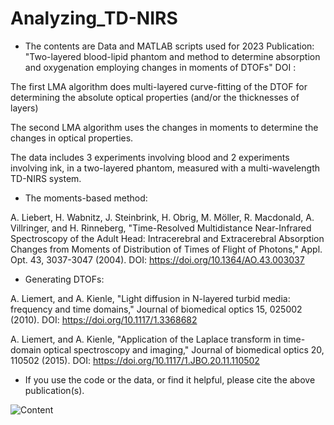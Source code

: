 # Analyzing_TD-NIRS
- The contents are Data and MATLAB scripts used for 2023 Publication:
"Two-layered blood-lipid phantom and method to determine absorption and oxygenation employing changes in moments of DTOFs"
DOI  : 

The first LMA algorithm does multi-layered curve-fitting of the DTOF for determining the absolute optical properties (and/or the thicknesses of layers)

The second LMA algorithm uses the changes in moments to determine the changes in optical properties.

The data includes 3 experiments involving blood and 2 experiments involving ink, in a two-layered phantom, measured with a multi-wavelength TD-NIRS system.

- The moments-based method:

A. Liebert, H. Wabnitz, J. Steinbrink, H. Obrig, M. Möller, R. Macdonald, A. Villringer, and H. Rinneberg, 
"Time-Resolved Multidistance Near-Infrared Spectroscopy of the Adult Head: Intracerebral and Extracerebral Absorption Changes from Moments of Distribution of Times of Flight of Photons," Appl. Opt. 43, 3037-3047 (2004).
DOI:  https://doi.org/10.1364/AO.43.003037

- Generating DTOFs:

A. Liemert, and A. Kienle, "Light diffusion in N-layered turbid media: frequency and time domains," Journal of biomedical optics 15, 025002 (2010).
DOI:  https://doi.org/10.1117/1.3368682

A. Liemert, and A. Kienle, "Application of the Laplace transform in time-domain optical spectroscopy and imaging," Journal of biomedical optics 20, 110502 (2015).
DOI:  https://doi.org/10.1117/1.JBO.20.11.110502

- If you use the code or the data, or find it helpful, please cite the above publication(s). 

![Content](https://github.com/asudakou/Analyzing_TD-NIRS/assets/133748951/bab57d4d-333e-4b35-8c1f-25fb3e971cdf)
